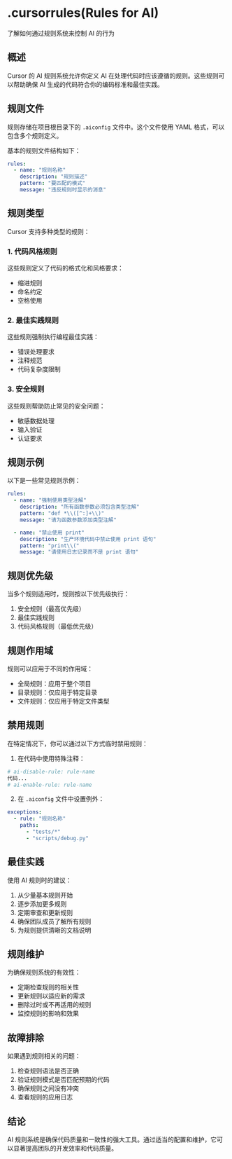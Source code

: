 # .cursorrules(Rules for AI)

了解如何通过规则系统来控制 AI 的行为

## 概述

Cursor 的 AI 规则系统允许你定义 AI 在处理代码时应该遵循的规则。这些规则可以帮助确保 AI 生成的代码符合你的编码标准和最佳实践。

## 规则文件

规则存储在项目根目录下的 `.aiconfig` 文件中。这个文件使用 YAML 格式，可以包含多个规则定义。

基本的规则文件结构如下：

```yaml
rules:
  - name: "规则名称"
    description: "规则描述"
    pattern: "要匹配的模式"
    message: "违反规则时显示的消息"
```

## 规则类型

Cursor 支持多种类型的规则：

### 1. 代码风格规则

这些规则定义了代码的格式化和风格要求：
- 缩进规则
- 命名约定
- 空格使用

### 2. 最佳实践规则

这些规则强制执行编程最佳实践：
- 错误处理要求
- 注释规范
- 代码复杂度限制

### 3. 安全规则

这些规则帮助防止常见的安全问题：
- 敏感数据处理
- 输入验证
- 认证要求

## 规则示例

以下是一些常见规则示例：

```yaml
rules:
  - name: "强制使用类型注解"
    description: "所有函数参数必须包含类型注解"
    pattern: "def *\\([^:]+\\)"
    message: "请为函数参数添加类型注解"

  - name: "禁止使用 print"
    description: "生产环境代码中禁止使用 print 语句"
    pattern: "print\\("
    message: "请使用日志记录而不是 print 语句"
```

## 规则优先级

当多个规则适用时，规则按以下优先级执行：

1. 安全规则（最高优先级）
2. 最佳实践规则
3. 代码风格规则（最低优先级）

## 规则作用域

规则可以应用于不同的作用域：

- 全局规则：应用于整个项目
- 目录规则：仅应用于特定目录
- 文件规则：仅应用于特定文件类型

## 禁用规则

在特定情况下，你可以通过以下方式临时禁用规则：

1. 在代码中使用特殊注释：
```python
# ai-disable-rule: rule-name
代码...
# ai-enable-rule: rule-name
```

2. 在 `.aiconfig` 文件中设置例外：
```yaml
exceptions:
  - rule: "规则名称"
    paths:
      - "tests/*"
      - "scripts/debug.py"
```

## 最佳实践

使用 AI 规则时的建议：

1. 从少量基本规则开始
2. 逐步添加更多规则
3. 定期审查和更新规则
4. 确保团队成员了解所有规则
5. 为规则提供清晰的文档说明

## 规则维护

为确保规则系统的有效性：

- 定期检查规则的相关性
- 更新规则以适应新的需求
- 删除过时或不再适用的规则
- 监控规则的影响和效果

## 故障排除

如果遇到规则相关的问题：

1. 检查规则语法是否正确
2. 验证规则模式是否匹配预期的代码
3. 确保规则之间没有冲突
4. 查看规则的应用日志

## 结论

AI 规则系统是确保代码质量和一致性的强大工具。通过适当的配置和维护，它可以显著提高团队的开发效率和代码质量。 